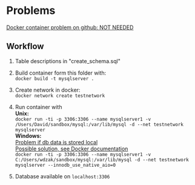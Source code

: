 # Problems
[Docker container problem on github: NOT NEEDED](https://gist.github.com/benschw/7391723)  

## Workflow
1. Table descriptions in "create_schema.sql"

2. Build container form this folder with:  
`
docker build -t mysqlserver .
`
3. Create network in docker:  
`
docker network create testnetwork
`
4. Run container with  
**Unix:**  
`
docker run -ti -p 3306:3306 --name mysqlserver1 -v /Users/David/sandbox/mysql:/var/lib/mysql -d --net testnetwork mysqlserver
`  
**Windows:**  
[Problem if db data is stored local](https://stackoverflow.com/questions/48239668/fails-to-initialize-mysql-database-on-windows-10?noredirect=1&lq=1)  
[Possible solution, see Docker documentation](https://docs.docker.com/storage/volumes/#start-a-container-with-a-volume)  
`
docker run -ti -p 3306:3306 --name mysqlserver1 -v  C:/Users/wdzak/sandbox/mysql:/var/lib/mysql -d --net testnetwork mysqlserver --innodb_use_native_aio=0
`
5. Database available on `localhost:3306`